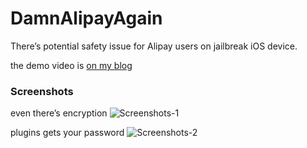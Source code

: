 # DamnAlipayAgain
There’s potential safety issue for Alipay users on jailbreak iOS device.

the demo video is [on my blog](https://blog.0xbbc.com/2016/10/steal-alipay-payment-password-on-jailbreak-ios-device/)

### Screenshots
even there’s encryption 
![Screenshots-1](https://raw.githubusercontent.com/BlueCocoa/DamnAlipayAgain/master/screenshot-1.png)

plugins gets your password
![Screenshots-2](https://raw.githubusercontent.com/BlueCocoa/DamnAlipayAgain/master/screenshot-2.png)
